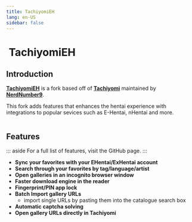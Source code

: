 ```yaml
---
title: TachiyomiEH
lang: en-US
sidebar: false
---
```


# <img class="headerLogo" :src="$withBase('/assets/media/fork-EH-icon.png')"> TachiyomiEH

<forkButtons forkName="TachiyomiEH" downloadLink="https://api.github.com/repos/NerdNumber9/TachiyomiEH/releases/latest" githubLink="window.open('https://github.com/NerdNumber9/TachiyomiEH')"/>

## Introduction
**[TachiyomiEH](https://github.com/NerdNumber9/TachiyomiEH)** is a fork based off of **[Tachiyomi](https://github.com/inorichi/tachiyomi)** maintained by **[NerdNumber9](https://github.com/NerdNumber9)**.

This fork adds features that enhances the hentai experience with integrations to popular sevices such as E-Hentai, nHentai and more.

<img :src="$withBase('/assets/media/fork-EH-banner.png')"/>

## Features
::: aside
For a full list of features, visit the GitHub page.
:::

- **Sync your favorites with your EHentai/ExHentai account**
- **Search through your favorites by tag/language/artist**
- **Open galleries in an incognito browser window**
- **Faster download engine in the reader**
- **Fingerprint/PIN app lock**
- **Batch Import gallery URLs**
  - import single URLs by pasting them into the catalogue search box
- **Automatic captcha solving**
- **Open gallery URLs directly in Tachiyomi**
